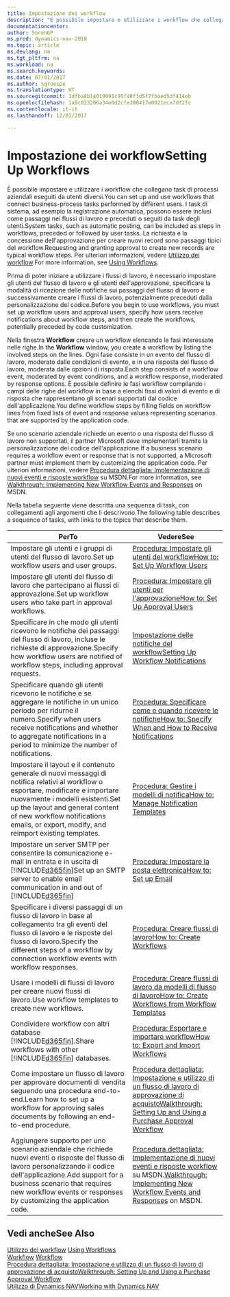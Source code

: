 ```yaml
---
title: Impostazione dei workflow
description: "È possibile impostare e utilizzare i workflow che collegano task di processi aziendali eseguiti da utenti diversi. I task di sistema, ad esempio la registrazione automatica, possono essere inclusi come passaggi nei flussi di lavoro e preceduti o seguiti da task degli utenti. La richiesta e la concessione dell'approvazione per creare nuovi record sono passaggi tipici del workflow."
documentationcenter: 
author: SorenGP
ms.prod: dynamics-nav-2018
ms.topic: article
ms.devlang: na
ms.tgt_pltfrm: na
ms.workload: na
ms.search.keywords: 
ms.date: 07/01/2017
ms.author: sgroespe
ms.translationtype: HT
ms.sourcegitcommit: 1dfba8b14019991c95f40ffd5f7fbaed5df414eb
ms.openlocfilehash: 1a9c823206a34e0d2cfe300417e0021ece7df2fc
ms.contentlocale: it-it
ms.lasthandoff: 12/01/2017

---
```

# <a name="setting-up-workflows"></a><span data-ttu-id="07242-105">Impostazione dei workflow</span><span class="sxs-lookup"><span data-stu-id="07242-105">Setting Up Workflows</span></span>
<span data-ttu-id="07242-106">È possibile impostare e utilizzare i workflow che collegano task di processi aziendali eseguiti da utenti diversi.</span><span class="sxs-lookup"><span data-stu-id="07242-106">You can set up and use workflows that connect business-process tasks performed by different users.</span></span> <span data-ttu-id="07242-107">I task di sistema, ad esempio la registrazione automatica, possono essere inclusi come passaggi nei flussi di lavoro e preceduti o seguiti da task degli utenti.</span><span class="sxs-lookup"><span data-stu-id="07242-107">System tasks, such as automatic posting, can be included as steps in workflows, preceded or followed by user tasks.</span></span> <span data-ttu-id="07242-108">La richiesta e la concessione dell'approvazione per creare nuovi record sono passaggi tipici del workflow.</span><span class="sxs-lookup"><span data-stu-id="07242-108">Requesting and granting approval to create new records are typical workflow steps.</span></span> <span data-ttu-id="07242-109">Per ulteriori informazioni, vedere [Utilizzo dei workflow](across-use-workflows.md).</span><span class="sxs-lookup"><span data-stu-id="07242-109">For more information, see [Using Workflows](across-use-workflows.md).</span></span>  

 <span data-ttu-id="07242-110">Prima di poter iniziare a utilizzare i flussi di lavoro, è necessario impostare gli utenti del flusso di lavoro e gli utenti dell'approvazione, specificare la modalità di ricezione delle notifiche sui passaggi del flusso di lavoro e successivamente creare i flussi di lavoro, potenzialmente preceduti dalla personalizzazione del codice.</span><span class="sxs-lookup"><span data-stu-id="07242-110">Before you begin to use workflows, you must set up workflow users and approval users, specify how users receive notifications about workflow steps, and then create the workflows, potentially preceded by code customization.</span></span>  

 <span data-ttu-id="07242-111">Nella finestra **Workflow** creare un workflow elencando le fasi interessate nelle righe.</span><span class="sxs-lookup"><span data-stu-id="07242-111">In the **Workflow** window, you create a workflow by listing the involved steps on the lines.</span></span> <span data-ttu-id="07242-112">Ogni fase consiste in un evento del flusso di lavoro, moderato dalle condizioni di evento, e in una risposta del flusso di lavoro, moderata dalle opzioni di risposta.</span><span class="sxs-lookup"><span data-stu-id="07242-112">Each step consists of a workflow event, moderated by event conditions, and a workflow response, moderated by response options.</span></span> <span data-ttu-id="07242-113">È possibile definire le fasi workflow compilando i campi delle righe del workflow in base a elenchi fissi di valori di evento e di risposta che rappresentano gli scenari supportati dal codice dell'applicazione.</span><span class="sxs-lookup"><span data-stu-id="07242-113">You define workflow steps by filling fields on workflow lines from fixed lists of event and response values representing scenarios that are supported by the application code.</span></span>  

 <span data-ttu-id="07242-114">Se uno scenario aziendale richiede un evento o una risposta del flusso di lavoro non supportati, il partner Microsoft deve implementarli tramite la personalizzazione del codice dell'applicazione.</span><span class="sxs-lookup"><span data-stu-id="07242-114">If a business scenario requires a workflow event or response that is not supported, a Microsoft partner must implement them by customizing the application code.</span></span> <span data-ttu-id="07242-115">Per ulteriori informazioni, vedere [Procedura dettagliata: Implementazione di nuovi eventi e risposte workflow](https://msdn.microsoft.com/en-us/library/mt574349.aspx) su MSDN.</span><span class="sxs-lookup"><span data-stu-id="07242-115">For more information, see [Walkthrough: Implementing New Workflow Events and Responses](https://msdn.microsoft.com/en-us/library/mt574349.aspx) on MSDN.</span></span>

 <span data-ttu-id="07242-116">Nella tabella seguente viene descritta una sequenza di task, con collegamenti agli argomenti che li descrivono.</span><span class="sxs-lookup"><span data-stu-id="07242-116">The following table describes a sequence of tasks, with links to the topics that describe them.</span></span>  

|<span data-ttu-id="07242-117">**Per**</span><span class="sxs-lookup"><span data-stu-id="07242-117">**To**</span></span>|<span data-ttu-id="07242-118">**Vedere**</span><span class="sxs-lookup"><span data-stu-id="07242-118">**See**</span></span>|  
|------------|-------------|  
|<span data-ttu-id="07242-119">Impostare gli utenti e i gruppi di utenti del flusso di lavoro.</span><span class="sxs-lookup"><span data-stu-id="07242-119">Set up workflow users and user groups.</span></span>|[<span data-ttu-id="07242-120">Procedura: Impostare gli utenti del workflow</span><span class="sxs-lookup"><span data-stu-id="07242-120">How to: Set Up Workflow Users</span></span>](across-how-to-set-up-workflow-users.md)|  
|<span data-ttu-id="07242-121">Impostare gli utenti del flusso di lavoro che partecipano ai flussi di approvazione.</span><span class="sxs-lookup"><span data-stu-id="07242-121">Set up workflow users who take part in approval workflows.</span></span>|[<span data-ttu-id="07242-122">Procedura: Impostare gli utenti per l'approvazione</span><span class="sxs-lookup"><span data-stu-id="07242-122">How to: Set Up Approval Users</span></span>](across-how-to-set-up-approval-users.md)|  
|<span data-ttu-id="07242-123">Specificare in che modo gli utenti ricevono le notifiche dei passaggi del flusso di lavoro, incluse le richieste di approvazione.</span><span class="sxs-lookup"><span data-stu-id="07242-123">Specify how workflow users are notified of workflow steps, including approval requests.</span></span>|[<span data-ttu-id="07242-124">Impostazione delle notifiche del workflow</span><span class="sxs-lookup"><span data-stu-id="07242-124">Setting Up Workflow Notifications</span></span>](across-setting-up-workflow-notifications.md)|  
|<span data-ttu-id="07242-125">Specificare quando gli utenti ricevono le notifiche e se aggregare le notifiche in un unico periodo per ridurne il numero.</span><span class="sxs-lookup"><span data-stu-id="07242-125">Specify when users receive notifications and whether to aggregate notifications in a period to minimize the number of notifications.</span></span>|[<span data-ttu-id="07242-126">Procedura: Specificare come e quando ricevere le notifiche</span><span class="sxs-lookup"><span data-stu-id="07242-126">How to: Specify When and How to Receive Notifications</span></span>](across-how-to-specify-when-and-how-to-receive-notifications.md)|  
|<span data-ttu-id="07242-127">Impostare il layout e il contenuto generale di nuovi messaggi di notifica relativi al workflow o esportare, modificare e importare nuovamente i modelli esistenti.</span><span class="sxs-lookup"><span data-stu-id="07242-127">Set up the layout and general content of new workflow notifications emails, or export, modify, and reimport existing templates.</span></span>|[<span data-ttu-id="07242-128">Procedura: Gestire i modelli di notifica</span><span class="sxs-lookup"><span data-stu-id="07242-128">How to: Manage Notification Templates</span></span>](across-how-to-manage-notification-templates.md)|  
|<span data-ttu-id="07242-129">Impostare un server SMTP per consentire la comunicazione e-mail in entrata e in uscita di [!INCLUDE[d365fin](includes/d365fin_md.md)]</span><span class="sxs-lookup"><span data-stu-id="07242-129">Set up an SMTP server to enable email communication in and out of [!INCLUDE[d365fin](includes/d365fin_md.md)]</span></span>|[<span data-ttu-id="07242-130">Procedura: Impostare la posta elettronica</span><span class="sxs-lookup"><span data-stu-id="07242-130">How to: Set up Email</span></span>](madeira-how-setup-email.md)|
|<span data-ttu-id="07242-131">Specificare i diversi passaggi di un flusso di lavoro in base al collegamento tra gli eventi del flusso di lavoro e le risposte del flusso di lavoro.</span><span class="sxs-lookup"><span data-stu-id="07242-131">Specify the different steps of a workflow by connection workflow events with workflow responses.</span></span>|[<span data-ttu-id="07242-132">Procedura: Creare flussi di lavoro</span><span class="sxs-lookup"><span data-stu-id="07242-132">How to: Create Workflows</span></span>](across-how-to-create-workflows.md)|  
|<span data-ttu-id="07242-133">Usare i modelli di flussi di lavoro per creare nuovi flussi di lavoro.</span><span class="sxs-lookup"><span data-stu-id="07242-133">Use workflow templates to create new workflows.</span></span>|[<span data-ttu-id="07242-134">Procedura: Creare flussi di lavoro da modelli di flusso di lavoro</span><span class="sxs-lookup"><span data-stu-id="07242-134">How to: Create Workflows from Workflow Templates</span></span>](across-how-to-create-workflows-from-workflow-templates.md)|  
|<span data-ttu-id="07242-135">Condividere workflow con altri database [!INCLUDE[d365fin](includes/d365fin_md.md)].</span><span class="sxs-lookup"><span data-stu-id="07242-135">Share workflows with other [!INCLUDE[d365fin](includes/d365fin_md.md)] databases.</span></span>|[<span data-ttu-id="07242-136">Procedura: Esportare e importare workflow</span><span class="sxs-lookup"><span data-stu-id="07242-136">How to: Export and Import Workflows</span></span>](across-how-to-export-and-import-workflows.md)|  
|<span data-ttu-id="07242-137">Come impostare un flusso di lavoro per approvare documenti di vendita seguendo una procedura end-to-end.</span><span class="sxs-lookup"><span data-stu-id="07242-137">Learn how to set up a workflow for approving sales documents by following an end-to-end procedure.</span></span>|[<span data-ttu-id="07242-138">Procedura dettagliata: Impostazione e utilizzo di un flusso di lavoro di approvazione di acquisto</span><span class="sxs-lookup"><span data-stu-id="07242-138">Walkthrough: Setting Up and Using a Purchase Approval Workflow</span></span>](walkthrough-setting-up-and-using-a-purchase-approval-workflow.md)|  
|<span data-ttu-id="07242-139">Aggiungere supporto per uno scenario aziendale che richiede nuovi eventi o risposte del flusso di lavoro personalizzando il codice dell'applicazione.</span><span class="sxs-lookup"><span data-stu-id="07242-139">Add support for a business scenario that requires new workflow events or responses by customizing the application code.</span></span>|<span data-ttu-id="07242-140">[Procedura dettagliata: Implementazione di nuovi eventi e risposte workflow](https://msdn.microsoft.com/en-us/library/mt574349.aspx) su MSDN.</span><span class="sxs-lookup"><span data-stu-id="07242-140">[Walkthrough: Implementing New Workflow Events and Responses](https://msdn.microsoft.com/en-us/library/mt574349.aspx) on MSDN.</span></span>|  

## <a name="see-also"></a><span data-ttu-id="07242-141">Vedi anche</span><span class="sxs-lookup"><span data-stu-id="07242-141">See Also</span></span>  
 <span data-ttu-id="07242-142">[Utilizzo dei workflow](across-use-workflows.md) </span><span class="sxs-lookup"><span data-stu-id="07242-142">[Using Workflows](across-use-workflows.md) </span></span>  
 <span data-ttu-id="07242-143">[Workflow](across-workflow.md) </span><span class="sxs-lookup"><span data-stu-id="07242-143">[Workflow](across-workflow.md) </span></span>  
 [<span data-ttu-id="07242-144">Procedura dettagliata: Impostazione e utilizzo di un flusso di lavoro di approvazione di acquisto</span><span class="sxs-lookup"><span data-stu-id="07242-144">Walkthrough: Setting Up and Using a Purchase Approval Workflow</span></span>](walkthrough-setting-up-and-using-a-purchase-approval-workflow.md)  
 [<span data-ttu-id="07242-145">Utilizzo di Dynamics NAV</span><span class="sxs-lookup"><span data-stu-id="07242-145">Working with Dynamics NAV</span></span>](ui-work-product.md)

